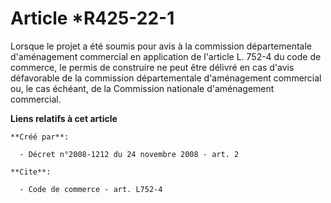 # Article *R425-22-1

Lorsque le projet a été soumis pour avis à la commission départementale d'aménagement commercial en application de l'article
L. 752-4 du code de commerce, le permis de construire ne peut être délivré en cas d'avis défavorable de la commission
départementale d'aménagement commercial ou, le cas échéant, de la Commission nationale d'aménagement commercial.

**Liens relatifs à cet article**

	**Créé par**:

	  - Décret n°2008-1212 du 24 novembre 2008 - art. 2

	**Cite**:

	  - Code de commerce - art. L752-4
